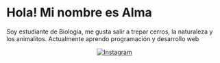 <h1>Hola! Mi nombre es Alma</h1>
<p> Soy estudiante de Biología, me gusta salir a trepar cerros, la naturaleza y los animalitos.
Actualmente aprendo programación y desarrollo web</P>
<div align=center style="display:flex;justify-content: space-around">
<a href="https://www.instagram.com/alma.vivient/"><img alt="Instagram" 
src="https://img.shields.io/static/v1?style=for-the-badge&message=Instagram&color=C837AC&logo=Instagram&logoColor=FFFFFF&label=" /></a>
</div>